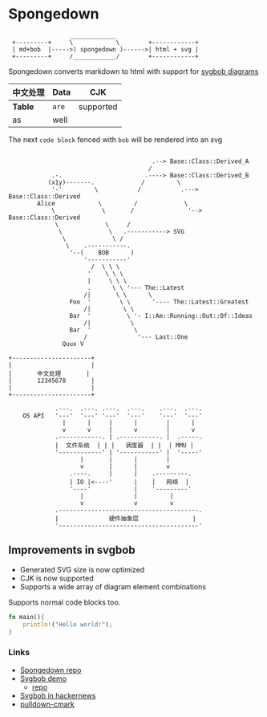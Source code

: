 
# Spongedown

```bob
                 _____________
 +---------+     \            \        +------------+
 | md+bob  |----->) spongedown )------>| html + svg |
 +---------+     /____________/        +------------+
```

Spongedown converts markdown to html with support for 
[svgbob diagrams](https://github.com/ivanceras/svgbobrus)



| 中文处理 | Data | CJK |
|----------|------|-----|
|**Table**  | `are`|supported  |
| as     | well  | |

The next `code block` fenced with `bob` will be rendered into an svg

```bob

                                        .--> Base::Class::Derived_A
                                       /
            .-.                       .----> Base::Class::Derived_B    
           (x1y)-------.             /         \
            '-'         \           /           .---> Base::Class::Derived
        Alice            \         /             \
            \             \       /               '--> Base::Class::Derived
             \             \     /
              \             \   .-----------> SVG                    
               \             \ /
                \    .-----------.
                 '--(    BOB      )
                     '-----------'
                       /  \ \ \
                      '    \ \ \  
                      |     \ \ \
                      .      \ \ '--- The::Latest
                     /|       \ \      \
                 Foo  '        \ \      '---- The::Latest::Greatest
                     /|         \ \
                 Bar  '          \ '- I::Am::Running::Out::Of::Ideas
                     /|           \
                 Bar  '            \
                     /              '--- Last::One
               Quux V 

+----------------------+
|                      |
|       中文处理       |
|       12345678       |
|                      |
+----------------------+

             .---.  .---. .---.  .---.    .---.  .---.
    OS API   '---'  '---' '---'  '---'    '---'  '---'
               |      |     |      |        |      |
               v      v     |      v        |      v
             .------------. | .-----------. |  .-----.
             |  文件系统  | | |   调度器  | |  | MMU |
             '------------' | '-----------' |  '-----'
                    |       |      |        |
                    v       |      |        v
                 .----.     |      |    .---------.
                 | IO |<----'      |    |   网络  |
                 '----'            |    '---------'
                    |              |         |
                    v              v         v
             .---------------------------------------.
             |              硬件抽象层               |
             '---------------------------------------'

```

## Improvements in svgbob
- Generated SVG size is now optimized
- CJK is now supported
- Supports a wide array of diagram element combinations


Supports normal code blocks too.


```rust
fn main(){
    println!("Hello world!");
}
```

### Links
* [Spongedown repo](https://github.com/ivanceras/spongedown)
* [Svgbob demo](https://ivanceras.github.io/svgbobrus/) 
    - [repo](https://github.com/ivanceras/svgbobrus)
* [Svgbob in hackernews](https://news.ycombinator.com/item?id=12621680)
* [pulldown-cmark](https://github.com/google/pulldown-cmark)

